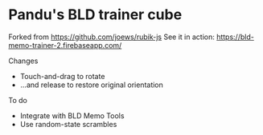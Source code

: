 # Pandu's BLD trainer cube

Forked from https://github.com/joews/rubik-js
See it in action: https://bld-memo-trainer-2.firebaseapp.com/

Changes

* Touch-and-drag to rotate
* ...and release to restore original orientation

To do

* Integrate with BLD Memo Tools
* Use random-state scrambles
